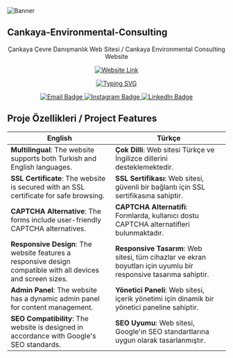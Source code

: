 ![Banner](https://cankayacevre.com/assets/uploads/6565b2b88c505170116370445.png)


   ## Cankaya-Environmental-Consulting

<p align="center">
   Çankaya Çevre Danışmanlık Web Sitesi / Cankaya Environmental Consulting Website
</p>

<!-- Web Site Linki -->
<p align="center">
<a href="https://cankayacevre.com/">
  <img src="https://img.shields.io/badge/cankayacevre.com-E4405F.svg?style=for-the-badge&logo=Website&logoColor=white" alt="Website Link" />
</a>
</p>

<p align="center">
  <a href="https://git.io/typing-svg"><img src="https://readme-typing-svg.demolab.com?font=Fira+Code&weight=600&size=25&pause=1500&color=FFFFFF&center=true&vCenter=true&random=false&width=435&lines=Hello%2C+I+am+Erdem+Karao%C4%9Flu;Merhaba%2C+Ben+Erdem+Karao%C4%9Flu" alt="Typing SVG" /></a>
</p>

<!-- İletişim Bilgileri -->
<p align="center">
  <!-- E-Mail Bağlantısı -->
  <a href="mailto:erdemkaraogllu@gmail.com?subject=[GitHub]%20Contact">
    <img src="https://img.shields.io/badge/e‑mail-D14836.svg?style=for-the-badge&logo=GMail&logoColor=white" alt="Email Badge" />
  </a>
  
  <!-- Instagram Bağlantısı -->
  <a href="https://instagram.com/erdemkaraogllu">
    <img src="https://img.shields.io/badge/instagram-E4405F.svg?style=for-the-badge&logo=instagram&logoColor=white" alt="Instagram Badge" />
  </a>

  <!-- LinkedIn Bağlantısı -->
  <a href="https://www.linkedin.com/in/erdem-karao%C4%9Flu-b6843124a/">
    <img src="https://img.shields.io/badge/linkedin-0077B5.svg?style=for-the-badge&logo=linkedin&logoColor=white" alt="LinkedIn Badge" />
  </a>
</p>

## Proje Özellikleri / Project Features

| English | Türkçe |
| ------- | ------ |
| **Multilingual**: The website supports both Turkish and English languages. | **Çok Dilli**: Web sitesi Türkçe ve İngilizce dillerini desteklemektedir. |
| **SSL Certificate**: The website is secured with an SSL certificate for safe browsing. | **SSL Sertifikası**: Web sitesi, güvenli bir bağlantı için SSL sertifikasına sahiptir. |
| **CAPTCHA Alternative**: The forms include user-friendly CAPTCHA alternatives. | **CAPTCHA Alternatifi**: Formlarda, kullanıcı dostu CAPTCHA alternatifleri bulunmaktadır. |
| **Responsive Design**: The website features a responsive design compatible with all devices and screen sizes. | **Responsive Tasarım**: Web sitesi, tüm cihazlar ve ekran boyutları için uyumlu bir responsive tasarıma sahiptir. |
| **Admin Panel**: The website has a dynamic admin panel for content management. | **Yönetici Paneli**: Web sitesi, içerik yönetimi için dinamik bir yönetici paneline sahiptir. |
| **SEO Compatibility**: The website is designed in accordance with Google's SEO standards. | **SEO Uyumu**: Web sitesi, Google'ın SEO standartlarına uygun olarak tasarlanmıştır. |
